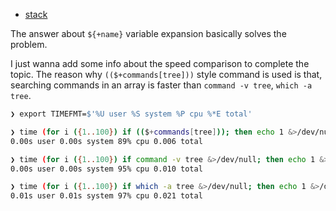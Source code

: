 - [stack](https://unix.stackexchange.com/a/517357)

The answer about `${+name}` variable expansion basically solves the problem. 

I just wanna add some info about the speed comparison to complete the topic. The reason why `(($+commands[tree]))` style command is used is that, searching commands in an array is faster than `command -v tree`, `which -a tree`.

```bash
❯ export TIMEFMT=$'%U user %S system %P cpu %*E total'

❯ time (for i ({1..100}) if (($+commands[tree])); then echo 1 &>/dev/null; fi)
0.00s user 0.00s system 89% cpu 0.006 total

❯ time (for i ({1..100}) if command -v tree &>/dev/null; then echo 1 &>/dev/null; fi)
0.00s user 0.00s system 95% cpu 0.010 total

❯ time (for i ({1..100}) if which -a tree &>/dev/null; then echo 1 &>/dev/null; fi)
0.01s user 0.01s system 97% cpu 0.021 total
```

